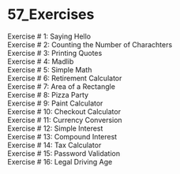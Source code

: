 # 57_Exercises

Exercise # 1: Saying Hello\
Exercise # 2: Counting the Number of Charachters\
Exercise # 3: Printing Quotes\
Exercise # 4: Madlib\
Exercise # 5: Simple Math\
Exercise # 6: Retirement Calculator\
Exercise # 7: Area of a Rectangle\
Exercise # 8: Pizza Party\
Exercise # 9: Paint Calculator\
Exercise # 10: Checkout Calculator\
Exercise # 11: Currency Conversion\
Exercise # 12: Simple Interest\
Exercise # 13: Compound Interest\
Exercise # 14: Tax Calculator\
Exercise # 15: Password Validation\
Exercise # 16: Legal Driving Age
